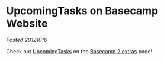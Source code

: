# UpcomingTasks on Basecamp Website

*Posted 20121016*

Check out [UpcomingTasks](http://upcomingtasks.com) on the [Basecamp 2 extras](https://basecamp.com/2/extras) page!</p>
